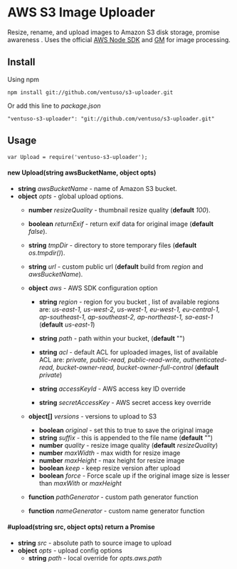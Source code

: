 # AWS S3 Image Uploader

Resize, rename, and upload images to Amazon S3 disk storage, promise awareness . Uses the official [AWS Node SDK](http://aws.amazon.com/sdkfornodejs/)  and [GM](https://github.com/aheckmann/gm)  for image processing.

## Install
Using npm

	npm install git://github.com/ventuso/s3-uploader.git

Or add this line to *package.json*

	"ventuso-s3-uploader": "git://github.com/ventuso/s3-uploader.git"

## Usage
	var Upload = require('ventuso-s3-uploader');

#### new Upload(string awsBucketName, object opts)
 - **string** *awsBucketName*  - name of Amazon S3 bucket.
 - **object** *opts* - global upload options.
	- **number** *resizeQuality* - thumbnail resize quality (**default** *100*).
	- **boolean** *returnExif* - return exif data for original image (**default** *false*).
	- **string** *tmpDir* - directory to store temporary files (**default** *os.tmpdir()*).
	- **string** *url* - custom public url (**default** build from *region* and *awsBucketName*).
	- **object** *aws* - AWS SDK configuration option
		- **string** *region* - region for you bucket , list of available regions are: *us-east-1, us-west-2, us-west-1, eu-west-1, eu-central-1, ap-southeast-1, ap-southeast-2, ap-northeast-1, sa-east-1* (**default** *us-east-1*)
		- **string** *path* - path within your bucket, (**default** "")		
		-  **string** *acl* - default ACL for uploaded images, list of available ACL are: *private, public-read, public-read-write, authenticated-read, bucket-owner-read, bucket-owner-full-control* (**default** *private*)

		- **string** *accessKeyId* - AWS access key ID override
		- **string** *secretAccessKey* - AWS secret access key override

	- **object[]** *versions* - versions to upload to S3
		- **boolean** *original* - set this to true to save the original image
		- **string** *suffix* - this is appended to the file name (**default** "")
		- **number** *quality* - resize image quality (**default** *resizeQuality*)
		- **number** *maxWidth* - max width for resize image
		- **number** *maxHeight* - max height for resize image
		- **boolean** *keep* - keep resize version after upload
		- **boolean** *force* - Force scale up if the original image size is lesser than *maxWith* or *maxHeight*

	- **function** *pathGenerator* -  custom path generator function
	- **function** *nameGenerator* - custom name generator function

#### #upload(string src, object opts) return a Promise
 - **string** *src* - absolute path to source image to upload
 - **object** *opts* - upload config options
	- **string** *path* - local override for *opts.aws.path*